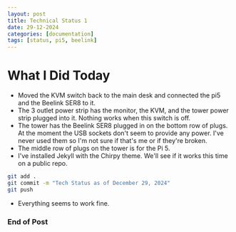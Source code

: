 ```yaml
---
layout: post
title: Technical Status 1
date: 29-12-2024
categories: [documentation]
tags: [status, pi5, beelink]
---
```


# What I Did Today

- Moved the KVM switch back to the main desk and connected the pi5 and the Beelink SER8 to it.
- The 3 outlet power strip has the monitor, the KVM, and the tower power strip plugged into it. Nothing works when this switch is off.
- The tower has the Beelink SER8 plugged in on the bottom row of plugs. At the moment the USB sockets don't seem to provide any power. I've never used them so I'm not sure if that's me or if they're broken.
- The middle row of plugs on the tower is for the Pi 5.
- I've installed Jekyll with the Chirpy theme. We'll see if it works this time on a public repo.
``` bash
git add .
git commit -m "Tech Status as of December 29, 2024"
git push
```

- Everything seems to work fine.

### End of Post
